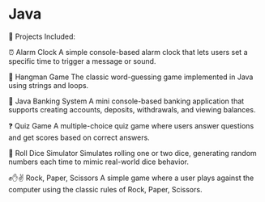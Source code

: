 # Java
📌 Projects Included:

⏰ Alarm Clock
A simple console-based alarm clock that lets users set a specific time to trigger a message or sound.

🎯 Hangman Game
The classic word-guessing game implemented in Java using strings and loops.

🏦 Java Banking System
A mini console-based banking application that supports creating accounts, deposits, withdrawals, and viewing balances.

❓ Quiz Game
A multiple-choice quiz game where users answer questions and get scores based on correct answers.

🎲 Roll Dice Simulator
Simulates rolling one or two dice, generating random numbers each time to mimic real-world dice behavior.

✊✋✌️ Rock, Paper, Scissors
A simple game where a user plays against the computer using the classic rules of Rock, Paper, Scissors.
